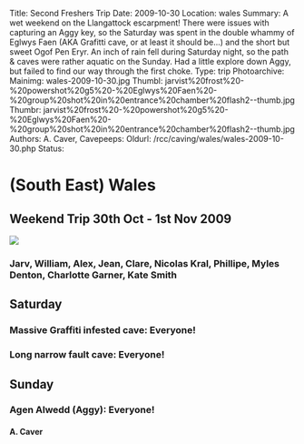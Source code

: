 Title: Second Freshers Trip
Date: 2009-10-30
Location: wales
Summary: A wet weekend on the Llangattock escarpment! There were issues with capturing an Aggy key, so the Saturday was spent in the double whammy of Eglwys Faen (AKA Grafitti cave, or at least it should be...) and the short but sweet Ogof Pen Eryr. An inch of rain fell during Saturday night, so the path & caves were rather aquatic on the Sunday. Had a little explore down Aggy, but failed to find our way through the first choke.
Type: trip
Photoarchive:
Mainimg: wales-2009-10-30.jpg
Thumbl: jarvist%20frost%20-%20powershot%20g5%20-%20Eglwys%20Faen%20-%20group%20shot%20in%20entrance%20chamber%20flash2--thumb.jpg
Thumbr: jarvist%20frost%20-%20powershot%20g5%20-%20Eglwys%20Faen%20-%20group%20shot%20in%20entrance%20chamber%20flash2--thumb.jpg
Authors: A. Caver, 
Cavepeeps:
Oldurl: /rcc/caving/wales/wales-2009-10-30.php
Status:

#  (South East) Wales 

##  Weekend Trip 30th Oct - 1st Nov 2009 

[ ![](wales-2009-10-30.jpg) ](/caving/photo_archive/trips/2009-10-30%20-%20wales/)

###  Jarv, William, Alex, Jean, Clare, Nicolas Kral, Phillipe, Myles Denton, Charlotte Garner, Kate Smith 

##  Saturday 

###  Massive Graffiti infested cave: Everyone! 

###  Long narrow fault cave: Everyone! 

##  Sunday 

###  Agen Alwedd (Aggy): Everyone! 

####  A. Caver 
